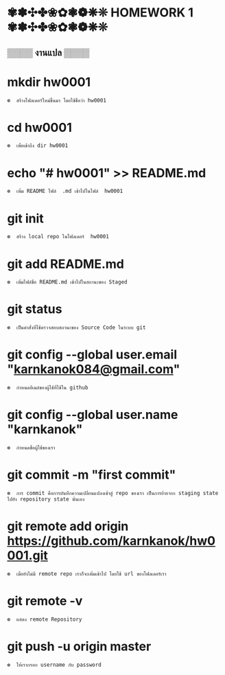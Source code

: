 # ✾✽✣✤❀✿❃❁❋❊ HOMEWORK 1 ✾✽✣✤❀✿❃❁❋❊

##  ▒▒▒▒  งานแปล   ▒▒▒▒


# mkdir hw0001
	❆  สร้างโฟลเดอร์ใหม่ขึ้นมา โดยใช้ชื่อว่า hw0001 
	
# cd hw0001
	❆  เพื่อเข้าถึง dir hw0001 
	
# echo "# hw0001" >> README.md
	❆  เพิ่ม README ไฟล์  .md เข้าไปในไฟล์  hw0001 

# git init
	❆  สร้าง local repo ในโฟลเดอร์  hw0001

# git add README.md
	❆  เพิ่มไฟล์ชื่อ README.md เช้าไปในสถานะของ Staged
	
# git status
	❆  เป็นคำสั่งที่ใช้ตรวจสอบสถานะของ Source Code ในระบบ git
	
# git config --global user.email "karnkanok084@gmail.com"
	❆  กำหนดอีเมล์ของผู้ใช้ที่ใช้ใน github
	
# git config --global user.name "karnkanok"
	❆  กำหนดชื่อผู้ใช้ของเรา
	
# git commit -m "first commit"
	❆  การ commit คือการบันทึกความเปลี่ยนแปลงเข้าสู่ repo ของเรา เป็นการย้ายจาก staging state ไปยัง repository state นั่นเอง
	
# git remote add origin https://github.com/karnkanok/hw0001.git
	❆  เมื่อยังไม่มี remote repo เราก็จะเพิ่มเข้าไป โดยใช้ url ของโฟลเดอร์เรา
		
# git remote -v
	❆  แสดง remote Repository
	
# git push -u origin master
	❆  ให้เรากรอก username กับ password

